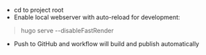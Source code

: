 - cd to project root
- Enable local webserver with auto-reload for development:
> hugo serve --disableFastRender

- Push to GitHub and workflow will build and publish automatically